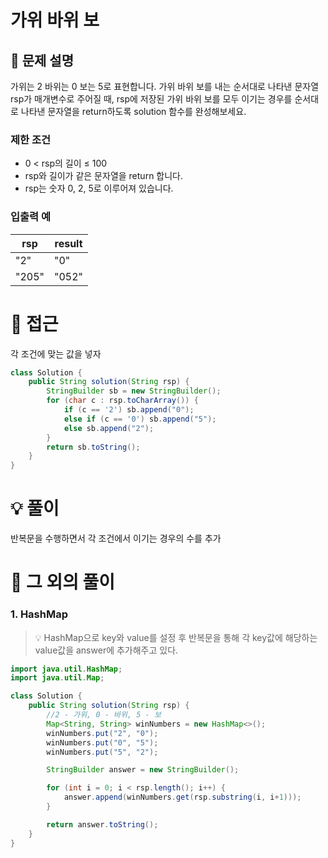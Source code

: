 # 가위 바위 보

## 📌 문제 설명

가위는 2 바위는 0 보는 5로 표현합니다. 가위 바위 보를 내는 순서대로 나타낸 문자열 rsp가 매개변수로 주어질 때, rsp에 저장된 가위 바위 보를 모두 이기는 경우를 순서대로 나타낸 문자열을 return하도록 solution 함수를 완성해보세요.

### 제한 조건

- 0 < rsp의 길이 ≤ 100
- rsp와 길이가 같은 문자열을 return 합니다.
- rsp는 숫자 0, 2, 5로 이루어져 있습니다.

### 입출력 예

| rsp   | result |
| ----- | ------ |
| "2"   | "0"    |
| "205" | "052"  |

# 🧐 접근

각 조건에 맞는 값을 넣자

```java
class Solution {
    public String solution(String rsp) {
        StringBuilder sb = new StringBuilder();
        for (char c : rsp.toCharArray()) {
            if (c == '2') sb.append("0");
            else if (c == '0') sb.append("5");
            else sb.append("2");
        }
        return sb.toString();
    }
}
```

# 💡 풀이

반복문을 수행하면서 각 조건에서 이기는 경우의 수를 추가

# 📘 그 외의 풀이

### 1. HashMap

> 💡 HashMap으로 key와 value를 설정 후 반복문을 통해 각 key값에 해당하는 value값을 answer에 추가해주고 있다.


```java
import java.util.HashMap;
import java.util.Map;

class Solution {
    public String solution(String rsp) {
        //2 - 가위, 0 - 바위, 5 - 보
        Map<String, String> winNumbers = new HashMap<>();
        winNumbers.put("2", "0");
        winNumbers.put("0", "5");
        winNumbers.put("5", "2");

        StringBuilder answer = new StringBuilder();

        for (int i = 0; i < rsp.length(); i++) {
            answer.append(winNumbers.get(rsp.substring(i, i+1)));
        }

        return answer.toString();
    }
}
```